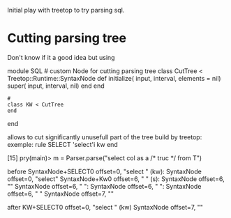 Initial play with treetop to try parsing sql.


# Cutting parsing tree

Don't know if it a good idea but using 

module SQL
    # custom Node for cutting parsing tree
    class CutTree < Treetop::Runtime::SyntaxNode
        def initialize( input, interval, elements = nil)
            super( input, interval, nil)
        end
    end
    
    # 
    class KW < CutTree
    end

end

allows to cut significantly unusefull part of the tree build by treetop:
exemple: 
    rule SELECT
        'select'i kw                       <KW>
    end

[15] pry(main)> m = Parser.parse("select col as a  /* truc */ from T")

before
    SyntaxNode+SELECT0 offset=0, "select " (kw):
      SyntaxNode offset=0, "select"
      SyntaxNode+Kw0 offset=6, " " (s):
        SyntaxNode offset=6, ""
        SyntaxNode offset=6, " ":
          SyntaxNode offset=6, " ":
            SyntaxNode offset=6, " "
    SyntaxNode offset=7, ""

after
    KW+SELECT0 offset=0, "select " (kw)
    SyntaxNode offset=7, ""
